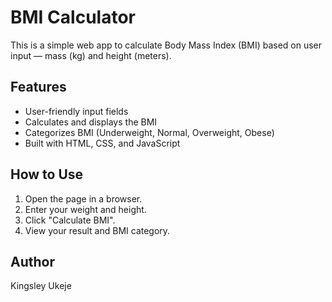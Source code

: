 # BMI Calculator

This is a simple web app to calculate Body Mass Index (BMI) based on user input — mass (kg) and height (meters).

## Features
- User-friendly input fields
- Calculates and displays the BMI
- Categorizes BMI (Underweight, Normal, Overweight, Obese)
- Built with HTML, CSS, and JavaScript

## How to Use
1. Open the page in a browser.
2. Enter your weight and height.
3. Click "Calculate BMI".
4. View your result and BMI category.

## Author
Kingsley Ukeje
